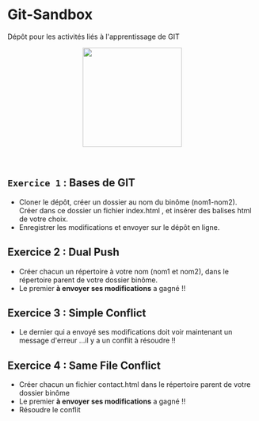 # Git-Sandbox
Dépôt pour les activités liés à l'apprentissage de GIT
 <br/>
 <p align="center">
  <img src="https://humancoders-formations.s3.amazonaws.com/uploads/course/logo/10/thumb_bigger_formation-git.png" width="200" height="200" >
</p>
<br/>

## `Exercice 1` : Bases de GIT
 - Cloner le dépôt, créer un dossier au nom du binôme (nom1-nom2). Créer dans ce dossier un fichier index.html , et insérer des balises html de votre choix. 
 - Enregistrer les modifications et envoyer sur le dépôt en ligne.

## Exercice 2 : Dual Push
 - Créer chacun un répertoire à votre nom (nom1 et nom2), dans le répertoire parent de votre dossier binôme. 
 - Le premier <strong>à envoyer ses modifications</strong> a gagné !!

## Exercice 3 : Simple Conflict
 - Le dernier qui a envoyé ses modifications doit voir maintenant un message d'erreur ...il y a un conflit à résoudre !!

## Exercice 4 : Same File Conflict
 - Créer chacun un fichier contact.html dans le répertoire parent de votre dossier binôme 
 - Le premier <strong>à envoyer ses modifications</strong> a gagné !! 
 - Résoudre le conflit 
 

      
